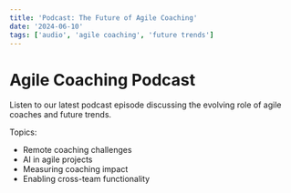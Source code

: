 ```yaml
---
title: 'Podcast: The Future of Agile Coaching'
date: '2024-06-10'
tags: ['audio', 'agile coaching', 'future trends']
---
```


# Agile Coaching Podcast

Listen to our latest podcast episode discussing the evolving role of agile coaches and future trends.

Topics:
- Remote coaching challenges
- AI in agile projects
- Measuring coaching impact
- Enabling cross-team functionality
